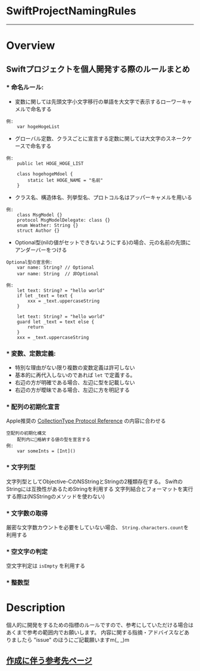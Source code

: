 # SwiftProjectNamingRules
---
# Overview
## Swiftプロジェクトを個人開発する際のルールまとめ
### * 命名ルール:
* 変数に関しては先頭文字小文字移行の単語を大文字で表示するローワーキャメルで命名する
```
例:
    var hogeHogeList
```

* グローバル定数、クラスごとに宣言する定数に関しては大文字のスネークケースで命名する

```
例:
    public let HOGE_HOGE_LIST

    class hogehogeMdoel {
        static let HOGE_NAME = "名前"
    }
```
* クラス名、構造体名、列挙型名、プロトコル名はアッパーキャメルを用いる
```
例:
    class MsgModel {}
    protocol MsgModelDelegate: class {}
    enum Weather: String {}
    struct Author {}
```

* Optional型(nilの値がセットできないようにする)の場合、元の名前の先頭にアンダーバーをつける
```
Optional型の宣言例:
    var name: String? // Optional
    var name: String  // 非Optional
```
```
例:
    let text: String? = "hello world"
    if let _text = text {
        xxx = _text.uppercaseString
    }

    let text: String? = "hello world"
    guard let _text = text else {
        return
    }
    xxx = _text.uppercaseString
```
### * 変数、定数定義:
* 特別な理由がない限り複数の変数定義は許可しない
* 基本的に再代入しないのであれば `let` で定義する。
* 右辺の方が明確である場合、左辺に型を記載しない
* 右辺の方が曖昧である場合、左辺に方を明記する
### * 配列の初期化宣言
Apple推奨の [CollectionType Protocol Reference](https://developer.apple.com/library/content/documentation/Swift/Conceptual/Swift_Programming_Language/CollectionTypes.html) の内容に合わせる
```
空配列の初期化構文
    配列内に格納する値の型を宣言する
例:
    var someInts = [Int]()
```
### * 文字列型
文字列型としてObjective-CのNSStringとStringの2種類存在する。
SwiftのStringには互換性があるためStringを利用する
文字列結合とフォーマットを実行する際は(NSStringのメソッドを使わない)
### * 文字数の取得
厳密な文字数カウントを必要をしていない場合、 `String.characters.count`を利用する
### * 空文字の判定
空文字判定は `isEmpty` を利用する
### * 整数型


# Description
個人的に開発をするための指標のルールですので、参考にしていただける場合はあくまで参考の範囲内でお願いします。
内容に関する指摘・アドバイスなどありましたら "issue" のほうにご記載願いますm(_ _)m
## <u>作成に伴う[参考先ページ](https://qiita.com/masanori-inukai/items/663e23f2390bf52fcffd)</u>
